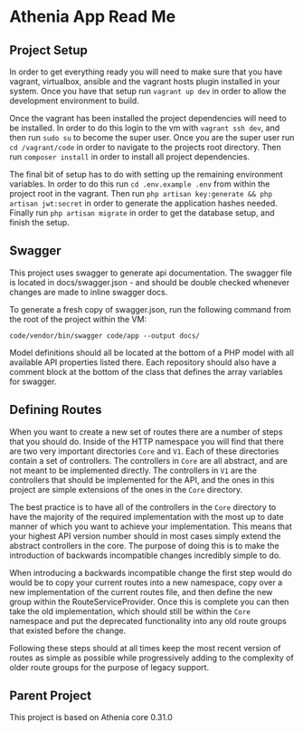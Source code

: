 # Athenia App Read Me 

## Project Setup 

In order to get everything ready you will need to make sure that you have vagrant, virtualbox, ansible and the vagrant hosts plugin installed in your system. Once you have that setup run `vagrant up dev` in order to allow the development environment to build.

Once the vagrant has been installed the project dependencies will need to be installed. In order to do this login to the vm with `vagrant ssh dev`, and then run `sudo su` to become the super user. Once you are the super user run `cd /vagrant/code` in order to navigate to the projects root directory. Then run `composer install` in order to install all project dependencies.

The final bit of setup has to do with setting up the remaining environment variables. In order to do this run `cd .env.example .env` from within the project root in the vagrant. Then run `php artisan key:generate && php artisan jwt:secret` in order to generate the application hashes needed. Finally run `php artisan migrate` in order to get the database setup, and finish the setup.

## Swagger

This project uses swagger to generate api documentation. The swagger file is located in docs/swagger.json - and should be double checked whenever changes are made to inline swagger docs.

To generate a fresh copy of swagger.json, run the following command from the root of the project within the VM:

`code/vendor/bin/swagger code/app --output docs/`

Model definitions should all be located at the bottom of a PHP model with all available API properties listed there. Each repository should also have a comment block at the bottom of the class that defines the array variables for swagger.

## Defining Routes

When you want to create a new set of routes there are a number of steps that you should do. Inside of the HTTP namespace you will find that there are two very important directories `Core` and `V1`. Each of these directories contain a set of controllers. The controllers in `Core` are all abstract, and are not meant to be implemented directly. The controllers in `V1` are the controllers that should be implemented for the API, and the ones in this project are simple extensions of the ones in the `Core` directory. 

The best practice is to have all of the controllers in the `Core` directory to have the majority of the required implementation with the most up to date manner of which you want to achieve your implementation. This means that your highest API version number should in most cases simply extend the abstract controllers in the core. The purpose of doing this is to make the introduction of backwards incompatible changes incredibly simple to do. 

When introducing a backwards incompatible change the first step would do would be to copy your current routes into a new namespace, copy over a new implementation of the current routes file, and then define the new group within the RouteServiceProvider. Once this is complete you can then take the old implementation, which should still be within the `Core` namespace and put the deprecated functionality into any old route groups that existed before the change. 

Following these steps should at all times keep the most recent version of routes as simple as possible while progressively adding to the complexity of older route groups for the purpose of legacy support.

## Parent Project

This project is based on Athenia core 0.31.0
